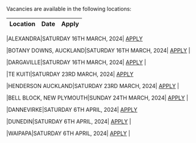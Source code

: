 Vacancies are available in the following locations:

| Location | Date | Apply |
|---|---|---|

|ALEXANDRA|SATURDAY 16TH MARCH, 2024| [APPLY](mailto:tfaala@rgis.co.nz?subject=ALEXANDRA%20-%20SATURDAY%2016TH%20MARCH)

|BOTANY DOWNS, AUCKLAND|SATURDAY 16TH MARCH, 2024| [APPLY](mailto:tfaala@rgis.co.nz?subject=BOTANY%20-%20SATURDAY%2016TH%20MARCH) |

|DARGAVILLE|SATURDAY 16TH MARCH, 2024| [APPLY](mailto:tfaala@rgis.co.nz?subject=DARGAVILLE%20-%20SATURDAY%2016TH%20MARCH) |

|TE KUITI|SATURDAY 23RD MARCH, 2024| [APPLY](mailto:tfaala@rgis.co.nz?subject=TE%20KUITI%20-%20SATURDAY%2023RD%20MARCH)

|HENDERSON AUCKLAND|SATURDAY 23RD MARCH, 2024| [APPLY](mailto:tfaala@rgis.co.nz?subject=HENDERSON%20-%20SATURDAY%2023RD%20MARCH) |

|BELL BLOCK, NEW PLYMOUTH|SUNDAY 24TH MARCH, 2024| [APPLY](mailto:tfaala@rgis.co.nz?subject=BELL%20BLOCK%20-%20SUNDAY%2024TH%20MARCH) |

|DANNEVIRKE|SATURDAY 6TH APRIL, 2024| [APPLY](mailto:tfaala@rgis.co.nz?subject=DANNEVIRKE%20-%20SATURDAY%206TH%20APRIL)

|DUNEDIN|SATURDAY 6TH APRIL, 2024| [APPLY](mailto:tfaala@rgis.co.nz?subject=DUNEDIN%20-%20SATURDAY%206TH%20APRIL) |

|WAIPAPA|SATURDAY 6TH APRIL, 2024| [APPLY](mailto:tfaala@rgis.co.nz?subject=WAIPAPA%20-%20SATURDAY%206TH%20APRIL) |
